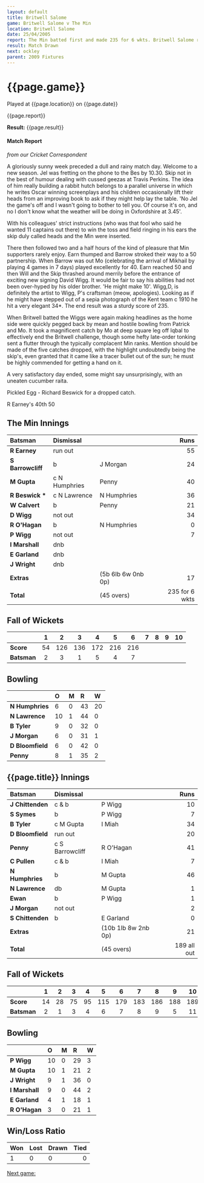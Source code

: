 ```yaml
---
layout: default
title: Britwell Salome
game: Britwell Salome v The Min
location: Britwell Salome
date: 25/04/2005
report: The Min batted first and made 235 for 6 wkts. Britwell Salome replied with 189 for 3 wkts
result: Match Drawn
next: ockley
parent: 2009 Fixtures
---
```


# {{page.game}}

Played at {{page.location}} on {{page.date}}

{{page.report}}

**Result:** {{page.result}}

#### Match Report</h3>

*from our Cricket Correspondent*

A gloriously sunny week preceded a dull and rainy match day. Welcome to a new season. Jel was fretting on the phone to the Bes by 10.30. Skip not in the best of humour dealing with cussed geezas at Travis Perkins. The idea of him really building a rabbit hutch belongs to a parallel universe in which he writes Oscar winning screenplays and his children occasionally lift their heads from an improving book to ask if they might help lay the table. 'No Jel the game's off and I wasn't going to bother to tell you. Of course it's on, and no I don't know what the weather will be doing in Oxfordshire at 3.45'.

With his colleagues' strict instructions (who was that fool who said he wanted 11 captains out there) to win the toss and field ringing in his ears the skip duly called heads and the Min were inserted.

There then followed two and a half hours of the kind of pleasure that Min supporters rarely enjoy. Earn thumped and Barrow stroked their way to a 50 partnership. When Barrow was out Mo (celebrating the arrival of Mikhail by playing 4 games in 7 days) played excellently for 40. Earn reached 50 and then Will and the Skip thrashed around merrily before the entrance of exciting new signing David Wigg. It would be fair to say his abilities had not been over-hyped by his older brother. 'He might make 10'. Wigg,D, is definitely the artist to Wigg, P's craftsman (meow, apologies). Looking as if he might have stepped out of a sepia photograph of the Kent team c 1910 he hit a very elegant 34*. The end result was a sturdy score of 235.

When Britwell batted the Wiggs were again making headlines as the home side were quickly pegged back by mean and hostile bowling from Patrick and Mo. It took a magnificent catch by Mo at deep square leg off Iqbal to effectively end the Britwell challenge, though some hefty late-order tonking sent a flutter through the typically complacent Min ranks. Mention should be made of the five catches  dropped, with the highlight undoubtedly being the skip's, even granted that it came like a tracer bullet out of the sun; he must be highly commended for getting a hand on it.

A very satisfactory day ended, some might say unsurprisingly, with an uneaten cucumber raita.

Pickled Egg - Richard Beswick for a dropped catch.

R Earney's 40th 50

## The Min Innings

| Batsman | Dismissal |  | Runs |
|:---|:---|---|---:|
| **R Earney** | run out |  | 55 |
| **S Barrowcliff** | b | J Morgan | 24 |
| **M Gupta** | c N Humphries | Penny | 40 |
| **R Beswick &#42;** | c N Lawrence | N Humphries | 36 |
| **W Calvert** | b | Penny | 21 |
| **D Wigg** | not out |  | 34 |
| **R O'Hagan** | b | N Humphries | 0 |
| **P Wigg** | not out |  | 7 |
| **I Marshall** | dnb |  |  |
| **E Garland** | dnb |  |  |
| **J Wright** | dnb |  |  |
| **Extras** | | (5b 6lb 6w 0nb 0p) | 17 |
| **Total** | | (45 overs) | 235 for 6 wkts |

## Fall of Wickets

| | 1 | 2 | 3 | 4 | 5 | 6 | 7 | 8 | 9 | 10 |
|---|:---:|:---:|:---:|:---:|:---:|:---:|:---:|:---:|:---:|:---:|
| **Score** | 54 | 126 | 136 | 172 | 216 | 216 |  |  |  |  |
| **Batsman** | 2 | 3 | 1 | 5 | 4 | 7 |  |  |  |  |

## Bowling

| | O | M | R | W |
|---|:---|:---|:---|:---|
| **N Humphries** | 6 | 0 | 43 |20 |
| **N Lawrence** | 10 | 1 | 44 | 0 |
| **B Tyler** | 9 | 0 | 32 | 0 |
| **J Morgan** | 6 | 0 | 31 | 1 |
| **D Bloomfield** | 6 | 0 | 42 | 0 |
| **Penny** | 8 | 1 | 35 | 2 |

## {{page.title}} Innings

| Batsman | Dismissal |  | Runs |
|:---|:---|---|---:|
| **J Chittenden** | c & b | P Wigg | 10 |
| **S Symes** | b | P Wigg | 7 |
| **B Tyler** | c M Gupta | I Miah | 34 |
| **D Bloomfield** | run out |  | 20 |
| **Penny** | c S Barrowcliff | R O'Hagan | 41 |
| **C Pullen** | c & b | I Miah | 7 |
| **N Humphries** | b | M Gupta | 46 |
| **N Lawrence** | db | M Gupta | 1 |
| **Ewan** | b | P Wigg | 1 |
| **J Morgan** | not out |  | 2 |
| **S Chittenden** | b | E Garland | 0 |
| **Extras** | | (10b 1lb 8w 2nb 0p) | 21 |
| **Total** | | (45 overs) | 189 all out |

## Fall of Wickets

| | 1 | 2 | 3 | 4 | 5 | 6 | 7 | 8 | 9 | 10 |
|---|:---:|:---:|:---:|:---:|:---:|:---:|:---:|:---:|:---:|:---:|
| **Score** | 14 | 28 | 75 | 95 | 115 | 179 | 183 | 186 | 188 | 189 |
| **Batsman** | 2 | 1 | 3 | 4 | 6 | 7 | 8 | 9 | 5 | 11 |

## Bowling

| | O | M | R | W |
|---|:---|:---|:---|:---|
| **P Wigg** | 10 | 0 | 29 | 3 |
| **M Gupta** | 10 | 1 | 21 | 2 |
| **J Wright** | 9 | 1 | 36 | 0 |
| **I Marshall** | 9 | 0 | 44 | 2 |
| **E Garland** | 4 | 1 | 18 | 1 |
| **R O'Hagan** | 3 | 0 | 21 | 1 |

## Win/Loss Ratio

| Won | Lost | Drawn | Tied |
|:---|:---|:---|---:|
| 1 | 0 | 0 | 0 |

[Next game:]({{page.next}})